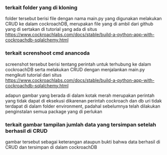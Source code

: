 ### terkait folder yang di kloning <br>
folder tersebut berisi file dengan nama main.py yang digunakan melakukan CRUD ke dalam cockroachDB, merupakan file yang di ambil dari github yang di sertakan di tutorial yang ada di situs https://www.cockroachlabs.com/docs/stable/build-a-python-app-with-cockroachdb-sqlalchemy.html

### terkait screnshoot cmd anancoda <br>
screenshot tersebut berisi tentang perintah untuk terhubung ke dalam cockroachDB serta melakukan CRUD dengan menjalankan main.py mengikuti tutorial dari situs https://www.cockroachlabs.com/docs/stable/build-a-python-app-with-cockroachdb-sqlalchemy.html

adapun gambar yang berada di dalam kotak merah merupakan perintah yang tidak dapat di eksekusi dikarenan perintah cockroach dan db uri tidak terdapat di dalam folder environment, padahal sebelumnya telah dilakukan penginstalan semua package yang di perlukan

### terkait gambar tampilan jumlah data yang tersimpan setelah berhasil di CRUD <br>
gambar tersebut sebagai keterangan ataupun bukti bahwa data berhasil di CRUD dan tersimpan di dalam cockroachDB
